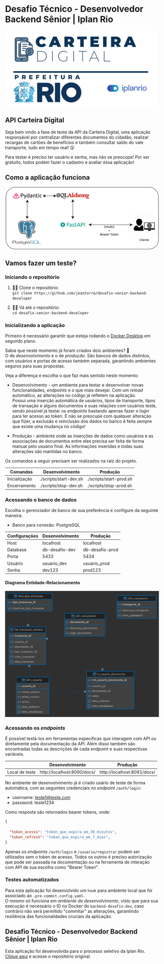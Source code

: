# Desafio Técnico - Desenvolvedor Backend Sênior | Iplan Rio

<div style="text-align: center;">
<img src="./src/logo-carteira-digital.png" alt="logo-carteira-digital">
</div>

## API Carteira Digital

Seja bem vindo a fase de teste da API da Carteira Digital, uma aplicação responsável por centralizar diferentes documentos do cidadão, realizar recargas de cartões de benefícios e também consultar saldo do vale transporte, tudo em tempo real! 😲  

Para testar é preciso ter usuário e senha, mas não se preocupe! Por ser gratuito, todos podem fazer o cadastro e avaliar essa aplicação!  

## Como a aplicação funciona

<div style="text-align: center;">
<img src="./src/pipeline-backend.png" alt="pipeline-backend">
</div>


## Vamos fazer um teste?

### Iniciando o repositório

1. 👨‍💻 Clone o repositório:  
`git clone https://github.com/jeantorre/desafio-senior-backend-developer`

2. 👩‍💻 Vá até o repositório:  
`cd desafio-senior-backend-developer`

### Inicializando a aplicação

Primeiro é necessário garantir que esteja rodando o [Docker Desktop](https://www.docker.com/products/docker-desktop/) em segundo plano.  

Sabia que neste momento já foram criados dois ambientes? 🤔  
O de *desenvolvimento* e o de *produção*. São bancos de dados distintos, com usuários e portas de acesso também separada, garantindo ambientes seguros para suas propostas.

Veja a diferença e escolha o que faz mais sentido neste momento:

* Desenvolvimento - um ambiente para testar e desenvolver novas funcionalidades, *endpoints* e o que mais desejar. Com um *reload* automático, as alterações no código já refletem na aplicação.  
Possui uma inserção automática de usuários, tipos de transporte, tipos de transação e alguns documentos e suas relações com usuários teste, sendo possível já testar os *endpoints* bastando apenas fazer o login para ter acesso ao token. E não se preocupe com qualquer alteração que fizer, a exclusão e reinclusão dos dados no banco é feita sempre que existe uma mudança no código!  

* Produção - ambiente onde as inserções de dados como usuários e as associações de documentos entre eles precisa ser feita de forma manual pelo usuário final. As informações inseridas e todas suas alterações são mantidas no banco.


Os comandos a seguir precisam ser realizados na raíz do projeto.  

| Comandos | Desenvolvimento | Produção |
| - | - | - |
| Inicialização | ./scripts/start-dev.sh | ./scripts/start-prod.sh |
| Encerramento | ./scripts/stop-dev.sh | ./scripts/stop-prod.sh |

### Acessando o banco de dados

Escolha o gerenciador de banco de sua preferência e configure da seguinte maneira:  

- Banco para conexão: PostgreSQL

| Configurações | Desenvolvimento | Produção |
| - | - | - |
| Host | localhost | localhost |
| Database | db-desafio-dev | db-desafio-prod |
| Porta | 5433 | 5434 |
| Usuário | usuario_dev | usuario_prod |
| Senha | dev123 | prod123 |

#### Diagrama Entidade-Relacionamento
<div style="text-align: center;">
<img src="./src/rl-database.png" alt="pipeline-backend">
</div>

### Acessando os *endpoints*

É possível testá-los em ferramentas específicas que interagem com API ou diretamente pela documentação da API. Além disso também são encontradas todas as descrições de cada *endpoint* e suas respectivas variáveis.

|  | Desenvolvimento | Produção |
| - | - | - |
| Local de teste | http://localhost:8090/docs/ | http://localhost:8091/docs/ |

No ambiente de desenvolvimento já é criado usário de teste de forma automática, com as seguintes credenciais no *endpoint* `/auth/login`:

- username: teste1@teste.com
- password: teste1234

Como resposta são retornados bearer tokens, onde:
``` json
{

  "token_acesso": "token_que_expira_em_30_minutos",
  "token_refresh": "token_que_expira_em_7_dias",
}
```

Apenas os *endpoints* `/auth/login` e `/usuario/registrar` podem ser utilizados sem o token de acesso. Todos os outros é preciso autorização que pode ser passada na documentação ou na ferramenta de interação com API de sua escolha como "Bearer Token".  

### Testes automatizados

Para esta aplicação foi desenvolvido um `hook` para ambiente local que foi associado ao `.pre-commit.config.yaml`.  
O mesmo só funciona em *ambiente de desenvolvimento*, visto que para sua execução é necessário o ID no Docker do `backend-desafio-dev`, caso contrário não será permitido "commitar" as alterações, garantindo resiliência das funcionalidades cruciais da aplicação.

## Desafio Técnico - Desenvolvedor Backend Sênior | Iplan Rio

Esta aplicação foi desenvolvida para o processo seletivo da Iplan Rio. [Clique aqui](https://github.com/prefeitura-rio/desafio-senior-backend-developer) e acesse o repositório original.
